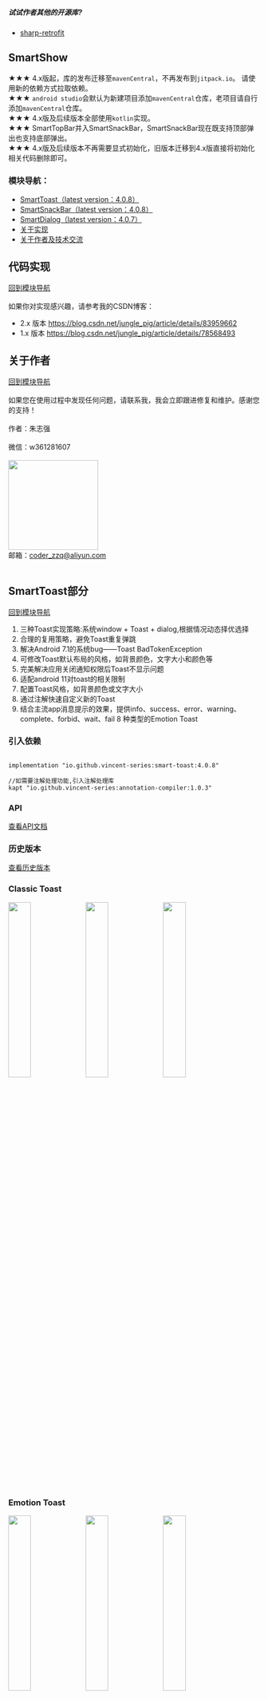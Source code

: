 ##### 试试作者其他的开源库? 
* [sharp-retrofit](https://github.com/vincent-series/sharp-retrofit)
## SmartShow
★★★ 4.x版起，库的发布迁移至`mavenCentral`，不再发布到`jitpack.io`。 请使用新的依赖方式拉取依赖。<br/>
★★★ `android studio`会默认为新建项目添加`mavenCentral`仓库，老项目请自行添加`mavenCentral`仓库。<br/>
★★★ 4.x版及后续版本全部使用`kotlin`实现。<br/>
★★★ SmartTopBar并入SmartSnackBar，SmartSnackBar现在既支持顶部弹出也支持底部弹出。<br/>
★★★ 4.x版及后续版本不再需要显式初始化，旧版本迁移到4.x版直接将初始化相关代码删除即可。
### 模块导航：

* [SmartToast（latest version：4.0.8）](https://github.com/vincent-series/smart-show#smarttoast%E9%83%A8%E5%88%86)
* [SmartSnackBar（latest version：4.0.8）](https://github.com/vincent-series/smart-show#smartsnackbar%E9%83%A8%E5%88%86)
* [SmartDialog（latest version：4.0.7）](https://github.com/vincent-series/smart-show#smartdialog%E9%83%A8%E5%88%86)
* [关于实现](#代码实现)
* [关于作者及技术交流](#关于作者)

## 代码实现

[回到模块导航](#模块导航)<br/><br/>
如果你对实现感兴趣，请参考我的CSDN博客：

* 2.x 版本 https://blog.csdn.net/jungle_pig/article/details/83959662
* 1.x 版本 https://blog.csdn.net/jungle_pig/article/details/78568493<br/>

## 关于作者

[回到模块导航](#模块导航)<br/><br/>
如果您在使用过程中发现任何问题，请联系我，我会立即跟进修复和维护。感谢您的支持！<br/><br/>
作者：朱志强<br/><br/>
微信：w361281607<br/><br/>
<img src="https://images.gitee.com/uploads/images/2022/0326/223808_1e7ed200_10660313.jpeg" width="180" height="180"/><br/>
邮箱：coder_zzq@aliyun.com<br/><br/>

## SmartToast部分

[回到模块导航](#模块导航)

1. 三种Toast实现策略:系统window + Toast + dialog,根据情况动态择优选择
2. 合理的复用策略，避免Toast重复弹跳
3. 解决Android 7.1的系统bug——Toast BadTokenException
4. 可修改Toast默认布局的风格，如背景颜色，文字大小和颜色等
5. 完美解决应用关闭通知权限后Toast不显示问题
6. 适配android 11对toast的相关限制
7. 配置Toast风格，如背景颜色或文字大小
8. 通过注解快速自定义新的Toast
8. 结合主流app消息提示的效果，提供info、success、error、warning、complete、forbid、wait、fail 8 种类型的Emotion Toast

### 引入依赖

<pre><code>
implementation "io.github.vincent-series:smart-toast:4.0.8"

//如需要注解处理功能,引入注解处理库
kapt "io.github.vincent-series:annotation-compiler:1.0.3"
</code></pre>

### API

[查看API文档](https://github.com/vincent-series/smart-show/tree/master/smart-toast)

### 历史版本
[查看历史版本](https://github.com/vincent-series/smart-show/wiki/SmartToast%E5%8E%86%E5%8F%B2%E7%89%88%E6%9C%AC)

### Classic Toast
<img src="https://images.gitee.com/uploads/images/2022/0326/202943_7d421501_10660313.jpeg" width="30%"/>    <img src="https://images.gitee.com/uploads/images/2022/0326/203654_925de088_10660313.jpeg" width="30%">    <img src="https://images.gitee.com/uploads/images/2022/0326/204003_19eca69c_10660313.jpeg" width="30%"/>

### Emotion Toast
<img src="https://images.gitee.com/uploads/images/2022/0326/204345_9baf83b2_10660313.jpeg" width="30%"/>    <img src="https://images.gitee.com/uploads/images/2022/0326/205052_3b6119bf_10660313.jpeg" width="30%">    <img src="https://images.gitee.com/uploads/images/2022/0326/205201_7cd7163e_10660313.jpeg" width="30%">
<hr/>

<img src="https://images.gitee.com/uploads/images/2022/0326/205226_7fbd0f17_10660313.jpeg" width="30%"/>    <img src="https://images.gitee.com/uploads/images/2022/0326/205303_45649a11_10660313.jpeg" width="30%">    <img src="https://images.gitee.com/uploads/images/2022/0326/214221_46bf3210_10660313.jpeg" width="30%">

## SmartSnackBar部分

[回到模块导航](#模块导航)<br/><br/>
SmartSnackBar基于原生Snackbar进行封装改造，不仅使用上更加简易，而且进行了功能扩展:

1. 支持顶部弹出
2. 支持指定背景颜色
3. 支持修改message、actionLabel的文本风格，如字体大小、粗细、颜色
4. 支持显示icon及指定icon位置

### 引入依赖

<pre><code>
implementation "io.github.vincent-series:smart-snackbar:4.0.8"

//material lib,such as 1.5.0
implementation 'com.google.android.material:material:x.y.z'
</code></pre>

### API

[查看API文档](https://github.com/vincent-series/smart-show/tree/master/smart-snackbar)

### 历史版本

[查看历史版本](https://github.com/vincent-series/smart-show/wiki/SmartSnackBar%E5%8E%86%E5%8F%B2%E7%89%88%E6%9C%AC)

#### bottom snackbar

<img src="https://images.gitee.com/uploads/images/2022/0326/214954_49b611b9_10660313.jpeg" width="30%"/>&nbsp;&nbsp;&nbsp;&nbsp;&nbsp;&nbsp;&nbsp;&nbsp;&nbsp;&nbsp;<img src="https://images.gitee.com/uploads/images/2022/0326/215134_489eb2d9_10660313.jpeg" width="30%"/>
<hr/> 

#### top snackbar
<img src="https://images.gitee.com/uploads/images/2022/0326/215408_897ffe72_10660313.jpeg" width="30%"/>&nbsp;&nbsp;&nbsp;&nbsp;&nbsp;&nbsp;&nbsp;&nbsp;&nbsp;&nbsp;<img src="https://images.gitee.com/uploads/images/2022/0326/215707_6e8ef9fe_10660313.jpeg" width="30%"/>

## SmartDialog部分

[回到模块导航](#模块导航)<br/><br/>

1. 解决因activity、fragment生命周期导致的BadTokenException、NullPointException等问题
2. 通过注解快速自定义Dialog
3. 提供主流APP中使用的message、input、list、loading等对话框<br/>

### 引入依赖

<pre><code>
implementation "io.github.vincent-series:smart-dialog:4.0.7"

//如需要注解处理功能,引入注解处理库
kapt "io.github.vincent-series:annotation-compiler:1.0.3"
</code></pre>

### API

[查看API文档](https://github.com/vincent-series/smart-show/tree/master/smart-dialog)

### 历史版本
[查看历史版本](https://github.com/vincent-series/smart-show/wiki/SmartDialog%E5%8E%86%E5%8F%B2%E7%89%88%E6%9C%AC)

#### 效果图

<img src="https://images.gitee.com/uploads/images/2022/0326/221516_8764c1c9_10660313.jpeg" width="30%"/>    <img src="https://images.gitee.com/uploads/images/2022/0326/221601_14f6ae57_10660313.jpeg" width="30%">    <img src="https://images.gitee.com/uploads/images/2022/0326/221636_67d59b13_10660313.jpeg" width="30%">
<hr/>

<img src="https://images.gitee.com/uploads/images/2022/0326/221835_c61500f8_10660313.jpeg" width="30%"/>    <img src="https://images.gitee.com/uploads/images/2022/0326/221939_6f5d683f_10660313.jpeg" width="30%"/>    <img src="https://images.gitee.com/uploads/images/2022/0326/222033_7c956d43_10660313.jpeg" width="30%">
<hr/>

<img src="https://images.gitee.com/uploads/images/2022/0326/222108_c1998f70_10660313.jpeg" width="30%">    <img src="https://images.gitee.com/uploads/images/2022/0326/222138_2fa6d358_10660313.jpeg" width="30%"/>     <img src="https://images.gitee.com/uploads/images/2022/0326/222313_6802d83e_10660313.jpeg" width="30%">
<hr/>

<img src="https://images.gitee.com/uploads/images/2022/0326/222230_af42b43a_10660313.jpeg" width="30%">    <img src="https://images.gitee.com/uploads/images/2022/0326/222349_6bdaea3c_10660313.jpeg" width="30%"/>



